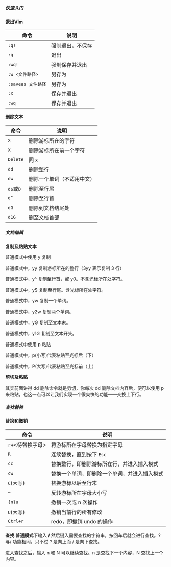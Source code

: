 ##### 快速入门

**退出Vim**

| 命令               | 说明             |
| ------------------ | ---------------- |
| `:q!`              | 强制退出，不保存 |
| `:q`               | 退出             |
| `:wq!`             | 强制保存并退出   |
| `:w <文件路径>`    | 另存为           |
| `:saveas 文件路径` | 另存为           |
| `:x`               | 保存并退出       |
| `:wq`              | 保存并退出       |

**删除文本**

| 命令      | 说明                       |
| --------- | -------------------------- |
| `x`       | 删除游标所在的字符         |
| `X`       | 删除游标所在前一个字符     |
| `Delete`  | 同 `x`                     |
| `dd`      | 删除整行                   |
| `dw`      | 删除一个单词（不适用中文） |
| `d$`或`D` | 删除至行尾                 |
| `d^`      | 删除至行首                 |
| `dG`      | 删除到文档结尾处           |
| `d1G`     | 删至文档首部               |

##### 文档编辑

**复制及粘贴文本**

普通模式中使用 y 复制

普通模式中，yy 复制游标所在的整行（3yy 表示复制 3 行）

普通模式中，y^ 复制至行首，或 y0。不含光标所在处字符。

普通模式中，y$ 复制至行尾。含光标所在处字符。

普通模式中，yw 复制一个单词。

普通模式中，y2w 复制两个单词。

普通模式中，yG 复制至文本末。

普通模式中，y1G 复制至文本开头。

普通模式中使用 p 粘贴

普通模式中，p(小写)代表粘贴至光标后（下）

普通模式中，P(大写)代表粘贴至光标前（上）

**剪切及粘贴**

其实前面讲得 dd 删除命令就是剪切，你每次 dd 删除文档内容后，便可以使用 p 来粘贴，也这一点可以让我们实现一个很爽快的功能——交换上下行。

##### 查找替换

**替换和撤销**

| 命令             | 说明                                         |
| ---------------- | -------------------------------------------- |
| `r`+<待替换字母> | 将游标所在字母替换为指定字母                 |
| `R`              | 连续替换，直到按下 `Esc`                     |
| `cc`             | 替换整行，即删除游标所在行，并进入插入模式   |
| `cw`             | 替换一个单词，即删除一个单词，并进入插入模式 |
| `C`(大写)        | 替换游标以后至行末                           |
| `~`              | 反转游标所在字母大小写                       |
| `{n}u`           | 撤销一次或 n 次操作                          |
| `U`(大写)        | 撤销当前行的所有修改                         |
| `Ctrl+r`         | redo，即撤销 undo 的操作                     |

**查找**
**普通模式**下输入 **/** 然后键入需要查找的字符串，按回车后就会进行查找。? 与/ 功能相同，只不过 ? 是向上而 / 是向下查找。

进入查找之后，输入 n 和 N 可以继续查找。n 是查找下一个内容，N 查找上一个内容。


